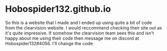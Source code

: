 # Hobospider132.github.io
So this is a website that I made and I ended up using quite a bit of code from the clearvision website. I would reccommend checking their site out as it's
quite impressive. If somehow the clearvision team sees this and isn't happy about me using their code then message me on discord at Hobospider132#4056.
I'll change the code
